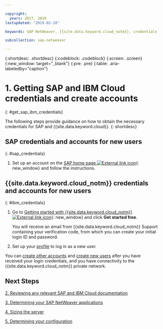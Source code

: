 ```yaml
---

copyright:
  years: 2017, 2019
lastupdated: "2019-02-28"

keywords: SAP NetWeaver, {{site.data.keyword.cloud_notm}}, credentials, SAP Certified

subcollection: sap-netweaver

---
```


{:shortdesc: .shortdesc}
{:codeblock: .codeblock}
{:screen: .screen}
{:new_window: target="_blank"}
{:pre: .pre}
{:table: .aria-labeledby="caption"}


# 1. Getting SAP and IBM Cloud credentials and create accounts
{: #get_sap_ibm_credentials}

The following steps provide guidance on how to obtain the necessary credentials for SAP and {{site.data.keyword.cloud}}.
{: shortdesc}

## SAP credentials and accounts for new users
{: #sap_credentials}

1. Set up an account on the [SAP home page ![External link icon](../../icons/launch-glyph.svg "External link icon")](https://www.sap.com/){: new_window} and follow the instructions.

## {{site.data.keyword.cloud_notm}} credentials and accounts for new users
{: #ibm_credentials}

1. Go to [Getting started with {{site.data.keyword.cloud_notm}} ![External link icon](../../icons/launch-glyph.svg "External link icon")](https://www.ibm.com/cloud/get-started){: new_window} and click **Get started free**.

   You will receive an email from {{site.data.keyword.cloud_notm}} Support containing your verification code, from which you can create your initial login ID and password.

2. Set up your [profile](/docs/account?topic=account-usersettings#profile-photo) to log in as a new user.

You can [create other accounts](/docs/customer-portal?topic=customer-portal-getting-started#getting-started) and [create new users](/docs/customer-portal?topic=customer-portal-getting-started#users-permissions) after you have received your login credentials, and you have connectivity to the {{site.data.keyword.cloud_notm}} private network.

## Next Steps

  [2. Reviewing any relevant SAP and IBM Cloud documentation](/docs/infrastructure/sap-netweaver?topic=sap-netweaver-review_doc#review_doc)

  [3. Determining your SAP NetWeaver applications](/docs/infrastructure/sap-netweaver?topic=sap-netweaver-3-determining-your-sap-netweaver-applications#3-determining-your-sap-netweaver-applications)

  [4. Sizing the server](/docs/infrastructure/sap-netweaver?topic=sap-netweaver-size_the_server#size_the_server)

  [5. Determining your configuration](/docs/infrastructure/sap-netweaver?topic=sap-netweaver-determine_configuration#determine_configuration)
